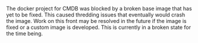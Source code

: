 The docker project for CMDB was blocked by a broken base image that has yet to be fixed. This caused thredding issues that eventually would crash the image. Work on this front may be resolved in the future if the image is fixed or a custom image is developed. This is currently in a broken state for the time being.
